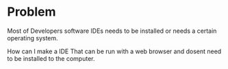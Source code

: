 # Problem

Most of Developers software IDEs needs to be installed or needs a certain operating system.

How can I make a IDE That can be run with a web browser and dosent need to be installed to the computer.

